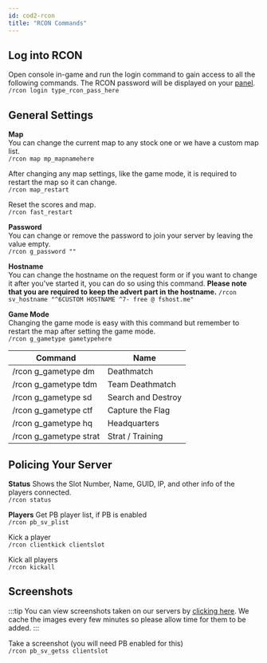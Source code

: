 ```yaml
---
id: cod2-rcon
title: "RCON Commands"
---
```


## Log into RCON
Open console in-game and run the login command to gain access to all the following commands. The RCON password will be displayed on your [panel](https://fshost.me/free-panel).
<br /> `/rcon login type_rcon_pass_here`

## General Settings
**Map**<br />
You can change the current map to any stock one or we have a custom map list.
<br /> `/rcon map mp_mapnamehere`

After changing any map settings, like the game mode, it is required to restart the map so it can change.
<br /> `/rcon map_restart`

Reset the scores and map.
<br /> `/rcon fast_restart`

**Password** <br />You can change or remove the password to join your server by leaving the value empty.
<br /> `/rcon g_password ""`

**Hostname** <br />You can change the hostname on the request form or if you want to change it after you've started it, you can do so using this command. **Please note that you are required to keep the advert part in the hostname.**
`/rcon sv_hostname "^6CUSTOM HOSTNAME ^7- free @ fshost.me"`

**Game Mode** <br />
Changing the game mode is easy with this command but remember to restart the map after setting the game mode.
<br /> `/rcon g_gametype gametypehere`

| Command | Name |
| ------- | ---- |
| /rcon g_gametype dm  | Deathmatch |
| /rcon g_gametype tdm | Team Deathmatch |
| /rcon g_gametype sd  | Search and Destroy |
| /rcon g_gametype ctf | Capture the Flag |
| /rcon g_gametype hq | Headquarters |
| /rcon g_gametype strat | Strat / Training |

## Policing Your Server

**Status**
Shows the Slot Number, Name, GUID, IP, and other info of the players connected.
<br />`/rcon status`

**Players**
Get PB player list, if PB is enabled
<br />`/rcon pb_sv_plist`

Kick a player
<br />`/rcon clientkick clientslot`

Kick all players
<br />`/rcon kickall`

## Screenshots
:::tip
You can view screenshots taken on our servers by [clicking here](https://fshost.me/screenshots). We cache the images every few minutes so please allow time for them to be added.
:::

Take a screenshot (you will need PB enabled for this)
<br />`/rcon pb_sv_getss clientslot`